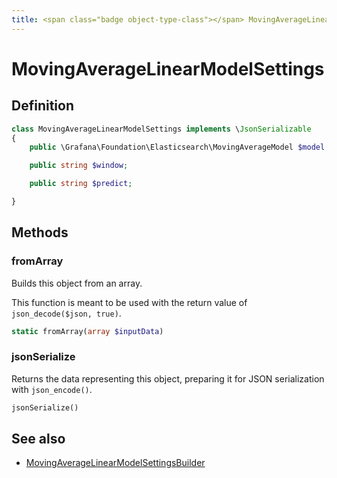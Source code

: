 ```yaml
---
title: <span class="badge object-type-class"></span> MovingAverageLinearModelSettings
---
```

# <span class="badge object-type-class"></span> MovingAverageLinearModelSettings

## Definition

```php
class MovingAverageLinearModelSettings implements \JsonSerializable
{
    public \Grafana\Foundation\Elasticsearch\MovingAverageModel $model;

    public string $window;

    public string $predict;

}
```
## Methods

### <span class="badge object-method"></span> fromArray

Builds this object from an array.

This function is meant to be used with the return value of `json_decode($json, true)`.

```php
static fromArray(array $inputData)
```

### <span class="badge object-method"></span> jsonSerialize

Returns the data representing this object, preparing it for JSON serialization with `json_encode()`.

```php
jsonSerialize()
```

## See also

 * <span class="badge builder"></span> [MovingAverageLinearModelSettingsBuilder](./builder-MovingAverageLinearModelSettingsBuilder.md)
